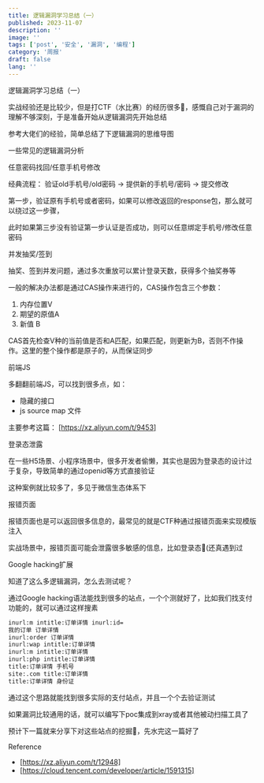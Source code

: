 ```yaml
---
title: 逻辑漏洞学习总结（一）
published: 2023-11-07
description: ''
image: ''
tags: ['post', '安全', '漏洞', '编程']
category: '周报'
draft: false
lang: ''
---
```

 逻辑漏洞学习总结（一）


实战经验还是比较少，但是打CTF（水比赛）的经历很多🐶，感慨自己对于漏洞的理解不够深刻，于是准备开始从逻辑漏洞先开始总结

参考大佬们的经验，简单总结了下逻辑漏洞的思维导图


<!-- ![image](./attachments/QmehrQf3MLQrQUu3hRh3bbNC1vrJubpeGNzvmZHf3HLRXQ.png) -->



 一些常见的逻辑漏洞分析

 任意密码找回/任意手机号修改

经典流程：
验证old手机号/old密码 -> 提供新的手机号/密码 -> 提交修改

第一步，验证原有手机号或者密码，如果可以修改返回的response包，那么就可以绕过这一步骤，

此时如果第三步没有验证第一步认证是否成功，则可以任意绑定手机号/修改任意密码

 并发抽奖/签到

抽奖、签到并发问题，通过多次重放可以累计登录天数，获得多个抽奖券等

一般的解决办法都是通过CAS操作来进行的，CAS操作包含三个参数：
1. 内存位置V
2. 期望的原值A
3. 新值 B

CAS首先检查V种的当前值是否和A匹配，如果匹配，则更新为B，否则不作操作。这里的整个操作都是原子的，从而保证同步

 前端JS

多翻翻前端JS，可以找到很多点，如：
- 隐藏的接口
- js source map 文件

主要参考这篇：
[https://xz.aliyun.com/t/9453]

 登录态泄露

在一些H5场景、小程序场景中，很多开发者偷懒，其实也是因为登录态的设计过于复杂，导致简单的通过openid等方式直接验证

这种案例就比较多了，多见于微信生态体系下

 报错页面

报错页面也是可以返回很多信息的，最常见的就是CTF种通过报错页面来实现模版注入

实战场景中，报错页面可能会泄露很多敏感的信息，比如登录态🐶(还真遇到过


 Google hacking扩展

知道了这么多逻辑漏洞，怎么去测试呢？

通过Google hacking语法能找到很多的站点，一个个测就好了，比如我们找支付功能的，就可以通过这样搜素

```bash
inurl:m intitle:订单详情 inurl:id=
我的订单 订单详情
inurl:order 订单详情
inurl:wap intitle:订单详情
inurl:m intitle:订单详情
inurl:php intitle:订单详情
title:订单详情 手机号
site:.com title:订单详情
title:订单详情 身份证
```


<!-- ![image](./attachments/QmW3b7qKAXwC4ZAGpkwfAML8W9MFRbqRyJ3FLmanAt9KUs.png) -->


通过这个思路就能找到很多实际的支付站点，并且一个个去验证测试

如果漏洞比较通用的话，就可以编写下poc集成到xray或者其他被动扫描工具了

预计下一篇就来分享下对这些站点的挖掘🤔，先水完这一篇好了

 Reference

- [https://xz.aliyun.com/t/12948]
- [https://cloud.tencent.com/developer/article/1591315]



<!-- ![](./attachments/QmSappQmVnwFcLNut88jRcKTqps657UdD7Hf7D49TxUYQo.png) -->